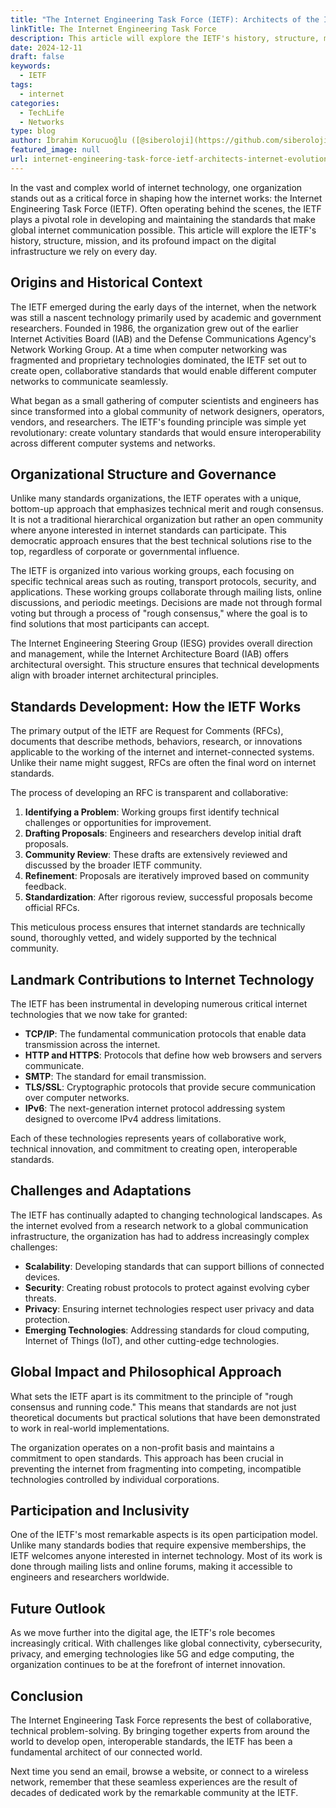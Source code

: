```yaml
---
title: "The Internet Engineering Task Force (IETF): Architects of the Internet's Evolution"
linkTitle: The Internet Engineering Task Force
description: This article will explore the IETF's history, structure, mission, and its profound impact on the digital infrastructure we rely on every day.
date: 2024-12-11
draft: false
keywords:
  - IETF
tags:
  - internet
categories:
  - TechLife
  - Networks
type: blog
author: İbrahim Korucuoğlu ([@siberoloji](https://github.com/siberoloji))
featured_image: null
url: internet-engineering-task-force-ietf-architects-internet-evolution
---
```

In the vast and complex world of internet technology, one organization stands out as a critical force in shaping how the internet works: the Internet Engineering Task Force (IETF). Often operating behind the scenes, the IETF plays a pivotal role in developing and maintaining the standards that make global internet communication possible. This article will explore the IETF's history, structure, mission, and its profound impact on the digital infrastructure we rely on every day.

## Origins and Historical Context

The IETF emerged during the early days of the internet, when the network was still a nascent technology primarily used by academic and government researchers. Founded in 1986, the organization grew out of the earlier Internet Activities Board (IAB) and the Defense Communications Agency's Network Working Group. At a time when computer networking was fragmented and proprietary technologies dominated, the IETF set out to create open, collaborative standards that would enable different computer networks to communicate seamlessly.

What began as a small gathering of computer scientists and engineers has since transformed into a global community of network designers, operators, vendors, and researchers. The IETF's founding principle was simple yet revolutionary: create voluntary standards that would ensure interoperability across different computer systems and networks.

## Organizational Structure and Governance

Unlike many standards organizations, the IETF operates with a unique, bottom-up approach that emphasizes technical merit and rough consensus. It is not a traditional hierarchical organization but rather an open community where anyone interested in internet standards can participate. This democratic approach ensures that the best technical solutions rise to the top, regardless of corporate or governmental influence.

The IETF is organized into various working groups, each focusing on specific technical areas such as routing, transport protocols, security, and applications. These working groups collaborate through mailing lists, online discussions, and periodic meetings. Decisions are made not through formal voting but through a process of "rough consensus," where the goal is to find solutions that most participants can accept.

The Internet Engineering Steering Group (IESG) provides overall direction and management, while the Internet Architecture Board (IAB) offers architectural oversight. This structure ensures that technical developments align with broader internet architectural principles.

## Standards Development: How the IETF Works

The primary output of the IETF are Request for Comments (RFCs), documents that describe methods, behaviors, research, or innovations applicable to the working of the internet and internet-connected systems. Unlike their name might suggest, RFCs are often the final word on internet standards.

The process of developing an RFC is transparent and collaborative:

1. **Identifying a Problem**: Working groups first identify technical challenges or opportunities for improvement.
2. **Drafting Proposals**: Engineers and researchers develop initial draft proposals.
3. **Community Review**: These drafts are extensively reviewed and discussed by the broader IETF community.
4. **Refinement**: Proposals are iteratively improved based on community feedback.
5. **Standardization**: After rigorous review, successful proposals become official RFCs.

This meticulous process ensures that internet standards are technically sound, thoroughly vetted, and widely supported by the technical community.

## Landmark Contributions to Internet Technology

The IETF has been instrumental in developing numerous critical internet technologies that we now take for granted:

- **TCP/IP**: The fundamental communication protocols that enable data transmission across the internet.
- **HTTP and HTTPS**: Protocols that define how web browsers and servers communicate.
- **SMTP**: The standard for email transmission.
- **TLS/SSL**: Cryptographic protocols that provide secure communication over computer networks.
- **IPv6**: The next-generation internet protocol addressing system designed to overcome IPv4 address limitations.

Each of these technologies represents years of collaborative work, technical innovation, and commitment to creating open, interoperable standards.

## Challenges and Adaptations

The IETF has continually adapted to changing technological landscapes. As the internet evolved from a research network to a global communication infrastructure, the organization has had to address increasingly complex challenges:

- **Scalability**: Developing standards that can support billions of connected devices.
- **Security**: Creating robust protocols to protect against evolving cyber threats.
- **Privacy**: Ensuring internet technologies respect user privacy and data protection.
- **Emerging Technologies**: Addressing standards for cloud computing, Internet of Things (IoT), and other cutting-edge technologies.

## Global Impact and Philosophical Approach

What sets the IETF apart is its commitment to the principle of "rough consensus and running code." This means that standards are not just theoretical documents but practical solutions that have been demonstrated to work in real-world implementations.

The organization operates on a non-profit basis and maintains a commitment to open standards. This approach has been crucial in preventing the internet from fragmenting into competing, incompatible technologies controlled by individual corporations.

## Participation and Inclusivity

One of the IETF's most remarkable aspects is its open participation model. Unlike many standards bodies that require expensive memberships, the IETF welcomes anyone interested in internet technology. Most of its work is done through mailing lists and online forums, making it accessible to engineers and researchers worldwide.

## Future Outlook

As we move further into the digital age, the IETF's role becomes increasingly critical. With challenges like global connectivity, cybersecurity, privacy, and emerging technologies like 5G and edge computing, the organization continues to be at the forefront of internet innovation.

## Conclusion

The Internet Engineering Task Force represents the best of collaborative, technical problem-solving. By bringing together experts from around the world to develop open, interoperable standards, the IETF has been a fundamental architect of our connected world.

Next time you send an email, browse a website, or connect to a wireless network, remember that these seamless experiences are the result of decades of dedicated work by the remarkable community at the IETF.
